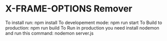 # X-FRAME-OPTIONS Remover

To install run: npm install
To developement mode: npm run start
To Build to production: npm run build
To Run in production you need install nodemon and run this command: nodemon server.js